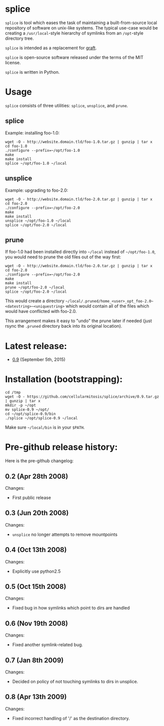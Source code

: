 # splice

`splice` is tool which eases the task of maintaining a built-from-source local repository of software on unix-like systems.  The typical use-case would be creating a `/usr/local`-style hierarchy of symlinks from an `/opt`-style directory tree.

`splice` is intended as a replacement for [graft](http://peters.gormand.com.au/Home/tools/graft/graft-html).

`splice` is open-source software released under the terms of the MIT license.

`splice` is written in Python.

# Usage

`splice` consists of three utilities: `splice`, `unsplice`, and `prune`.

## splice

Example: installing foo-1.0:

```
wget -O - http://website.domain.tld/foo-1.0.tar.gz | gunzip | tar x
cd foo-1.0
./configure --prefix=~/opt/foo-1.0
make
make install
splice ~/opt/foo-1.0 ~/local
```

## unsplice

Example: upgrading to foo-2.0:

```
wget -O - http://website.domain.tld/foo-2.0.tar.gz | gunzip | tar x
cd foo-2.0
./configure --prefix=~/opt/foo-2.0
make
make install
unsplice ~/opt/foo-1.0 ~/local
splice ~/opt/foo-2.0 ~/local
```

## prune

If foo-1.0 had been installed directly into `~/local` instead of `~/opt/foo-1.0`, you would need to prune the old files out of the way first:

```
wget -O - http://website.domain.tld/foo-2.0.tar.gz | gunzip | tar x
cd foo-2.0
./configure --prefix=~/opt/foo-2.0
make
make install
prune ~/opt/foo-2.0 ~/local
splice ~/opt/foo-2.0 ~/local
```

This would create a directory `~/local/.pruned/home_<user>_opt_foo-2.0~<datestring>~<uniquestring>` which would contain all of the files which would have conflicted with foo-2.0.

This arrangement makes it easy to "undo" the prune later if needed (just rsync the `.pruned` directory back into its original location).

# Latest release:

* [0.9](https://github.com/cellularmitosis/splice/releases/tag/0.9) (September 5th, 2015)

# Installation (bootstrapping):

```
cd /tmp
wget -O - https://github.com/cellularmitosis/splice/archive/0.9.tar.gz | gunzip | tar x
mkdir -p ~/opt
mv splice-0.9 ~/opt/
cd ~/opt/splice-0.9/bin
./splice ~/opt/splice-0.9 ~/local
```

Make sure `~/local/bin` is in your `$PATH`.

# Pre-github release history:

Here is the pre-github changelog:

## 0.2 (Apr 28th 2008)

Changes:
* First public release

## 0.3 (Jun 20th 2008)

Changes:
* `unsplice` no longer attempts to remove mountpoints

## 0.4 (Oct 13th 2008)

Changes:
* Explicitly use python2.5

## 0.5 (Oct 15th 2008)

Changes:
* Fixed bug in how symlinks which point to dirs are handled

## 0.6 (Nov 19th 2008)

Changes:
* Fixed another symlink-related bug.

## 0.7 (Jan 8th 2009)

Changes:
* Decided on policy of not touching symlinks to dirs in unsplice.

## 0.8 (Apr 13th 2009)

Changes:
* Fixed incorrect handling of '/' as the destination directory.

